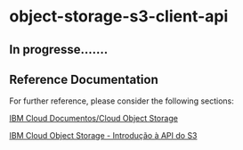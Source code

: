 # object-storage-s3-client-api

## In progresse.......

## Reference Documentation
For further reference, please consider the following sections:

[IBM Cloud Documentos/Cloud Object Storage](https://cloud.ibm.com/docs/services/cloud-object-storage/libraries?topic=cloud-object-storage-java#java-examples)

[IBM Cloud Object Storage - Introdução à API do S3](https://developer.ibm.com/recipes/tutorials/cloud-object-storage-s3-api-intro/#r_step1)

